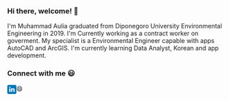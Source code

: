 ### Hi there, welcome! 👋
I'm Muhammad Aulia graduated from Diponegoro University Environmental Engineering in 2019. I'm Currently working as a contract worker on goverment. My specialist is a Environmental Engineer capable with apps AutoCAD and ArcGIS. I'm currently learning Data Analyst, Korean and app development.

### Connect with me :smiley:
😄
<a href="https://www.linkedin.com/in/muhammadaulia07">
   <img align="left" alt="Muhammad Aulia Linkdin" width="21px" src="https://raw.githubusercontent.com/edent/SuperTinyIcons/099dc12b59179d07d534069bc8551718f786d91a/images/svg/linkedin.svg" />
</a>

<br/><br/>
